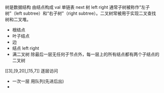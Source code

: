 树是数据结构
由结点构成
val 
单链表 next
树 left right
通常子树被称作“左子树”（left subtree）和“右子树”（right subtree）。二叉树常被用于实现二叉查找树和二叉堆。
- 根结点
- 叶子结点
- 边
- 结点 left right
- 满二叉树 除最后一层无任何子节点外，每一层上的所有结点都有两个子结点的二叉树

[[3],[9,20],[15,7]] 逐层访问
- 一次一层 用队列(先进后出)
-
